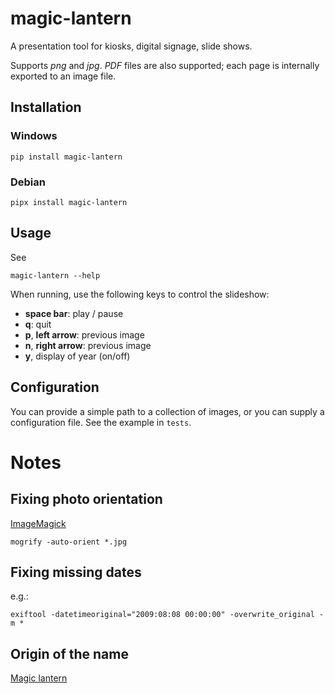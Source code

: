 # magic-lantern
A presentation tool for kiosks, digital signage, slide shows.

Supports *png* and *jpg*.  *PDF* files are also supported; each page is internally exported to an image file.
## Installation

### Windows
```
pip install magic-lantern
```

### Debian

```
pipx install magic-lantern
```

## Usage

See 

```
magic-lantern --help
```

When running, use the following keys to control the slideshow:
- **space bar**: play / pause
- **q**: quit
- **p**, **left arrow**: previous image
- **n**, **right arrow**: previous image
- **y**, display of year (on/off)

## Configuration 
You can provide a simple path to a collection of images, or you can supply a configuration file.  See the example in `tests`.  


# Notes

## Fixing photo orientation 
[ImageMagick](https://imagemagick.org/script/mogrify.php)

```
mogrify -auto-orient *.jpg
```

## Fixing missing dates
e.g.: 

```
exiftool -datetimeoriginal="2009:08:08 00:00:00" -overwrite_original -m *
```

## Origin of the name
[Magic lantern](https://en.wikipedia.org/wiki/Magic_lantern)